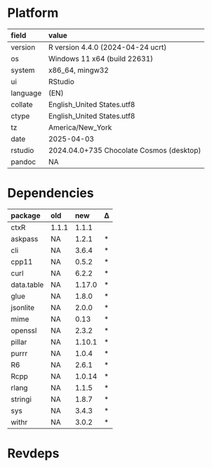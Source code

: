 # Platform

|field    |value                                    |
|:--------|:----------------------------------------|
|version  |R version 4.4.0 (2024-04-24 ucrt)        |
|os       |Windows 11 x64 (build 22631)             |
|system   |x86_64, mingw32                          |
|ui       |RStudio                                  |
|language |(EN)                                     |
|collate  |English_United States.utf8               |
|ctype    |English_United States.utf8               |
|tz       |America/New_York                         |
|date     |2025-04-03                               |
|rstudio  |2024.04.0+735 Chocolate Cosmos (desktop) |
|pandoc   |NA                                       |

# Dependencies

|package    |old   |new    |Δ  |
|:----------|:-----|:------|:--|
|ctxR       |1.1.1 |1.1.1  |   |
|askpass    |NA    |1.2.1  |*  |
|cli        |NA    |3.6.4  |*  |
|cpp11      |NA    |0.5.2  |*  |
|curl       |NA    |6.2.2  |*  |
|data.table |NA    |1.17.0 |*  |
|glue       |NA    |1.8.0  |*  |
|jsonlite   |NA    |2.0.0  |*  |
|mime       |NA    |0.13   |*  |
|openssl    |NA    |2.3.2  |*  |
|pillar     |NA    |1.10.1 |*  |
|purrr      |NA    |1.0.4  |*  |
|R6         |NA    |2.6.1  |*  |
|Rcpp       |NA    |1.0.14 |*  |
|rlang      |NA    |1.1.5  |*  |
|stringi    |NA    |1.8.7  |*  |
|sys        |NA    |3.4.3  |*  |
|withr      |NA    |3.0.2  |*  |

# Revdeps

